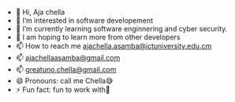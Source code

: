 - 👋 Hi, Aja chella 
- 👀 I’m interested in software developement
- 🌱 I’m currently learning software enginnering and cyber security.
- 💞 I am hoping to learn more from other developers
- 📫 How to reach me ajachella.asamba@ictuniversity.edu.cm
- 📫 ajachellaasamba@gmail.com
- 📫 greatuno.chella@gmail.com
- 😄 Pronouns: call me Chella😅
- ⚡ Fun fact: fun to work with🥂

<!---
Sirchella/Sirchella is a ✨ special ✨ repository because its `README.md` (this file) appears on your GitHub profile.
You can click the Preview link to take a look at your changes.
--->
